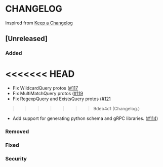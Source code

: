 # CHANGELOG

Inspired from [Keep a Changelog](https://keepachangelog.com/en/1.0.0/)

## [Unreleased]
### Added
<<<<<<< HEAD
=======
- Fix WildcardQuery protos ([#117](https://github.com/opensearch-project/opensearch-protobufs/pull/117)
- Fix MultiMatchQuery protos ([#119](https://github.com/opensearch-project/opensearch-protobufs/pull/119)
- Fix RegexpQuery and ExistsQuery protos ([#121](https://github.com/opensearch-project/opensearch-protobufs/pull/121)
>>>>>>> 9deb4c1 (Changelog.)
- Add support for generating python schema and gRPC libraries. ([#114](https://github.com/opensearch-project/opensearch-protobufs/pull/114))

### Removed

### Fixed

### Security
